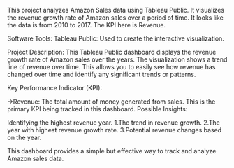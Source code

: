 This project analyzes Amazon Sales data using Tableau Public. It visualizes the revenue growth rate of Amazon sales over a period of time. It looks like the data is from 2010 to 2017. The KPI here is Revenue.

Software Tools:
Tableau Public: Used to create the interactive visualization.

Project Description: This Tableau Public dashboard displays the revenue growth rate of Amazon sales over the years. The visualization shows a trend line of revenue over time. This allows you to easily see how revenue has changed over time and identify any significant trends or patterns.

Key Performance Indicator (KPI):

->Revenue: The total amount of money generated from sales. This is the primary KPI being tracked in this dashboard.
Possible Insights:

Identifying the highest revenue year.
1.The trend in revenue growth.
2.The year with highest revenue growth rate.
3.Potential revenue changes based on the year.

This dashboard provides a simple but effective way to track and analyze Amazon sales data.
